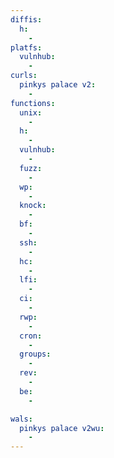 ```yaml
---
diffis:
  h:
    -
platfs:
  vulnhub:
    -
curls:
  pinkys palace v2:
    -
functions:
  unix:
    -
  h:
    -
  vulnhub:
    -
  fuzz:
    -
  wp:
    -
  knock:
    -
  bf:
    -
  ssh:
    -
  hc:
    -
  lfi:
    -
  ci:
    -
  rwp:
    -
  cron:
    -
  groups:
    -
  rev:
    -
  be:
    -

wals:
  pinkys palace v2wu:
    -
---
```

